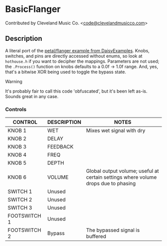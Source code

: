 # BasicFlanger

Contributed by Cleveland Music Co. \<<code@clevelandmusicco.com>\>

## Description

A literal port of the [petal/flanger example from DaisyExamples](https://github.com/electro-smith/DaisyExamples/tree/master/petal/flanger). Knobs, switches, and pins are directly accessed without enums, so look at `hothouse.h` if you want to decipher the mappings. Parameters are not used; the `.Process()` function on knobs defaults to a 0.0f -> 1.0f range. And, yes, that's a bitwise XOR being used to toggle the bypass state.

> [!WARNING]
> It's probably fair to call this code 'obfuscated', but it's been left as-is. Sounds great in any case.

### Controls

| CONTROL | DESCRIPTION | NOTES |
|-|-|-|
| KNOB 1 | WET | Mixes wet signal with dry |
| KNOB 2 | DELAY |  |
| KNOB 3 | FEEDBACK |  |
| KNOB 4 | FREQ |  |
| KNOB 5 | DEPTH |  |
| KNOB 6 | VOLUME | Global output volume; useful at certain settings where volume drops due to phasing |
| SWITCH 1 | Unused |  |
| SWITCH 2 | Unused |  |
| SWITCH 3 | Unused |  |
| FOOTSWITCH 1 | Unused |  |
| FOOTSWITCH 2 | Bypass | The bypassed signal is buffered |

